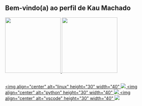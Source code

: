 ## Bem-vindo(a) ao perfil de Kau Machado 

 <div>
   <a href="https://github.com/kaumachado">
   <img height="180em" src="https://github-readme-stats.vercel.app/api?username=kaumachado&show_icons=true&theme=dracula&include_all_commits=true&count_private=true"/>
   <img height="180em" src="https://github-readme-stats.vercel.app/api/top-langs/?username=kaumachado&layout=compact&langs_count=6&theme=tokyonight"/>
</div>
    
<div style="display: inline_block"><br>

  <img align="center" alt="linux" height="30" width="40" 
  <img src="https://cdn.jsdelivr.net/gh/devicon/icons/linux/linux-priginal.svg" />
  <img align="center" alt="python" height="30" width="40" 
  <img src="https://cdn.jsdelivr.net/gh/devicons/devicon/icons/python/python-original.svg" />
  <img align="center" alt="vscode" height="30" width="40" 
  <img src="https://cdn.jsdelivr.net/gh/devicons/devicon/icons/vscode/vscode-original.svg" />
  
  </div>
 
